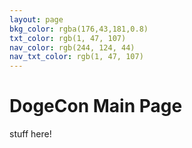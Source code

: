 ```yaml
---
layout: page
bkg_color: rgba(176,43,181,0.8)
txt_color: rgb(1, 47, 107)
nav_color: rgb(244, 124, 44)
nav_txt_color: rgb(1, 47, 107)
---
```


# DogeCon Main Page
stuff here!
